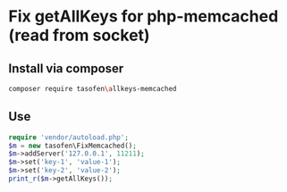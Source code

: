# Fix getAllKeys for php-memcached (read from socket)

## Install via composer
```bash
composer require tasofen\allkeys-memcached
```

## Use
```php
require 'vendor/autoload.php';
$m = new tasofen\FixMemcached();
$m->addServer('127.0.0.1', 11211);
$m->set('key-1', 'value-1');
$m->set('key-2', 'value-2');
print_r($m->getAllKeys());
```
